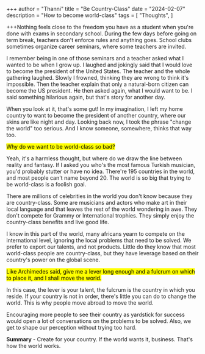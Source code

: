 +++
author = "Thanni"
title = "Be Country-Class"
date = "2024-02-07"
description = "How to become world-class"
tags = [
"Thoughts",
]

+++Nothing feels close to the freedom you have as a student when you're done with exams in secondary school. During the few days before going on term break, teachers don't enforce rules and anything goes. School clubs sometimes organize career seminars, where some teachers are invited.

<!--more-->

I remember being in one of those seminars and a teacher asked what I wanted to be when I grow up. I laughed and jokingly said that I would love to become the president of the United States. The teacher and the whole gathering laughed. Slowly I frowned, thinking they are wrong to think it's impossible. Then the teacher explain that only a natural-born citizen can become the US president. He then asked again, what I would want to be. I said something hilarious again, but that's story for another day.

When you look at it, that's some gut! In my imagination, I left my home country to want to become the president of another country, where our skins are like night and day. Looking back now, I took the phrase "change the world" too serious. And I know someone, somewhere, thinks that way too.

<mark>Why do we want to be world-class so bad?</mark>

Yeah, it's a harmless thought, but where do we draw the line between reality and fantasy. If I asked you who's the most famous Turkish musician, you'd probably stutter or have no idea. There're 195 countries in the world, and most people can't name beyond 20. The world is so big that trying to be world-class is a foolish goal.

There are millions of celebrities in the world you don't know because they are country-class. Some are musicians and actors who make art in their local language and that leaves the rest of the world wondering in awe. They don't compete for Grammy or International trophies. They simply enjoy the country-class benefits and live good life.

I know in this part of the world, many africans yearn to compete on the international level, ignoring the local problems that need to be solved. We prefer to export our talents, and not products. Little do they know that most world-class people are country-class, but they have leverage based on their country's power on the global scene.

<mark>Like Archimedes said, give me a lever long enough and a fulcrum on which to place it, and I shall move the world.<mark>

In this case, the lever is your talent, the fulcrum is the country in which you reside. If your country is not in order, there's little you can do to change the world. This is why people move abroad to move the world.

Encouraging more people to see their country as yardstick for success would open a lot of conversations on the problems to be solved. Also, we get to shape our perception without trying too hard.

**Summary** - Create for your country. If the world wants it, business. That's how the world works.
